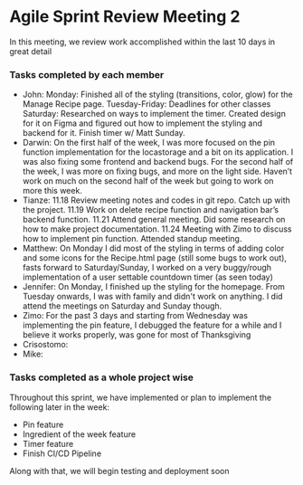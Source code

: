 # Agile Sprint Review Meeting 2
In this meeting, we review work accomplished within the last 10 days in great detail
### Tasks completed by each member
- John: Monday: Finished all of the styling (transitions, color, glow) for the Manage Recipe page. 
Tuesday-Friday: Deadlines for other classes
Saturday: Researched on ways to implement the timer. Created design for it on Figma and figured out how to implement the styling and backend for it.
Finish timer w/ Matt Sunday.
- Darwin: On the first half of the week, I was more focused on the pin function implementation for the locastorage and a bit on its application. I was also fixing some frontend and backend bugs. For the second half of the week, I was more on fixing bugs, and more on the light side. Haven’t work on much on the second half of the week but going to work on more this week.
- Tianze: 11.18 Review meeting notes and codes in git repo. Catch up with the project.
11.19 Work on delete recipe function and navigation bar’s backend function.
11.21 Attend general meeting. Did some research on how to make project documentation.
11.24 Meeting with Zimo to discuss how to implement pin function. Attended standup meeting.
- Matthew: On Monday I did most of the styling in terms of adding color and some icons for the Recipe.html page (still some bugs to work out), fasts forward to Saturday/Sunday, I worked on a very buggy/rough implementation of a user settable countdown timer (as seen today)
- Jennifer: On Monday, I finished up the styling for the homepage. From Tuesday onwards, I was with family and didn't work on anything. I did attend the meetings on Saturday and Sunday though.
- Zimo: For the past 3 days and starting from Wednesday was implementing the pin feature, I debugged the feature for a while and I believe it works properly, was gone for most of Thanksgiving
- Crisostomo:
- Mike:
### Tasks completed as a whole project wise
Throughout this sprint, we have implemented or plan to implement the following later in the week:
- Pin feature
- Ingredient of the week feature
- Timer feature
- Finish CI/CD Pipeline 

Along with that, we will begin testing and deployment soon
